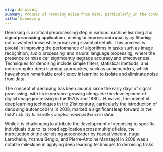 ```yaml
---
slug: denoising
summary: Process of removing noise from data, particularly in the context of images and signals, to enhance the quality of the information.
title: Denoising
---
```


Denoising is a critical preprocessing step in various machine learning and signal processing applications, aiming to improve data quality by filtering out unwanted noise while preserving essential details. This process is pivotal in improving the performance of algorithms in tasks such as image recognition, audio processing, and natural language processing, where the presence of noise can significantly degrade accuracy and effectiveness. Techniques for denoising include simple filters, statistical methods, and more complex deep learning approaches, such as autoencoders, which have shown remarkable proficiency in learning to isolate and eliminate noise from data.

The concept of denoising has been around since the early days of signal processing, with its importance growing alongside the development of digital image processing in the 1970s and 1980s. However, the advent of deep learning techniques in the 21st century, particularly the introduction of denoising autoencoders in 2008, marked a significant leap forward in the field's ability to handle complex noise patterns in data.

While it is challenging to attribute the development of denoising to specific individuals due to its broad application across multiple fields, the introduction of the denoising autoencoder by Pascal Vincent, Hugo Larochelle, Yoshua Bengio, and Pierre-Antoine Manzagol in 2008 was a notable milestone in applying deep learning techniques to denoising tasks.
